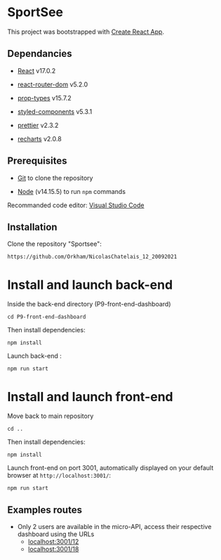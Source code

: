 # SportSee

This project was bootstrapped with [Create React App](https://github.com/facebook/create-react-app).

## Dependancies

- [React](https://reactjs.org/) v17.0.2

- [react-router-dom](https://reactrouter.com/web/guides/quick-start) v5.2.0

- [prop-types](https://www.npmjs.com/package/prop-types) v15.7.2

- [styled-components](https://styled-components.com/) v5.3.1

- [prettier](https://prettier.io/) v2.3.2

- [recharts](https://recharts.org/en-US) v2.0.8

## Prerequisites

- [Git](https://git-scm.com/) to clone the repository

- [Node](https://nodejs.org/en/) (v14.15.5) to run `npm` commands

Recommanded code editor: [Visual Studio Code](https://code.visualstudio.com/)

## Installation

Clone the repository "Sportsee":

`https://github.com/Orkham/NicolasChatelais_12_20092021`

# Install and launch back-end

Inside the back-end directory (P9-front-end-dashboard)

`cd P9-front-end-dashboard`

Then install dependencies:

`npm install`

Launch back-end :

`npm run start`

# Install and launch front-end

Move back to main repository

`cd ..`

Then install dependencies:

`npm install`

Launch front-end on port 3001, automatically displayed on your default browser at `http://localhost:3001/`:

`npm run start`

## Examples routes

- Only 2 users are available in the micro-API, access their respective dashboard using the URLs
    - [localhost:3001/12](https://localhost:3001/12)
    - [localhost:3001/18](https://localhost:3001/18)
